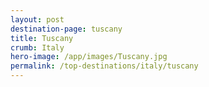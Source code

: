 ```yaml
---
layout: post
destination-page: tuscany
title: Tuscany
crumb: Italy
hero-image: /app/images/Tuscany.jpg
permalink: /top-destinations/italy/tuscany
---
```

